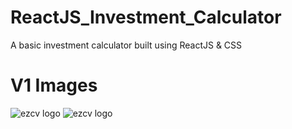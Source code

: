 # ReactJS_Investment_Calculator
A basic investment calculator built using ReactJS &amp; CSS


# V1 Images

![ezcv logo](https://github.com/LemuelBenitez/ReactJS_Investment_Calculator/blob/main/Screenshot%202024-07-14%20at%202.47.52%E2%80%AFAM.png)
![ezcv logo](https://github.com/LemuelBenitez/ReactJS_Investment_Calculator/blob/main/Screenshot%202024-07-14%20at%202.44.24%E2%80%AFAM.png)
